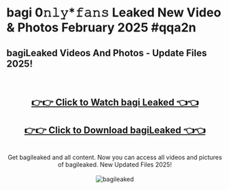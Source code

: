 # bagi 0𝚗𝚕𝚢*𝚏𝚊𝚗𝚜 Leaked New Video & Photos February 2025 #qqa2n

<h2>bagiLeaked Videos And Photos - Update Files 2025!</h2>
<br>
<div align="center">
<h2><a href="https://mediaupload.pro?title=bagi&ref=11F" rel="nofollow">👉👉 Click to Watch bagi Leaked 👈👈</a></h2>
<h2><a href="https://mediaupload.pro?title=bagi&ref=11F" rel="nofollow">👉👉 Click to Download bagiLeaked 👈👈</a></h2>
<br>
Get bagileaked and all content. Now you can access all videos and pictures of bagileaked. New Updated Files 2025!
<br>
<br>
<a href="https://mediaupload.pro?title=bagi&ref=11F" rel="nofollow" data-target="animated-image.originalLink"><img src="https://i.ibb.co/Gkj2r4b/banner.png" alt="bagileaked" style="max-width: 100%; display: inline-block;" data-target="animated-image.originalImage"></a>
</div>
<br>


